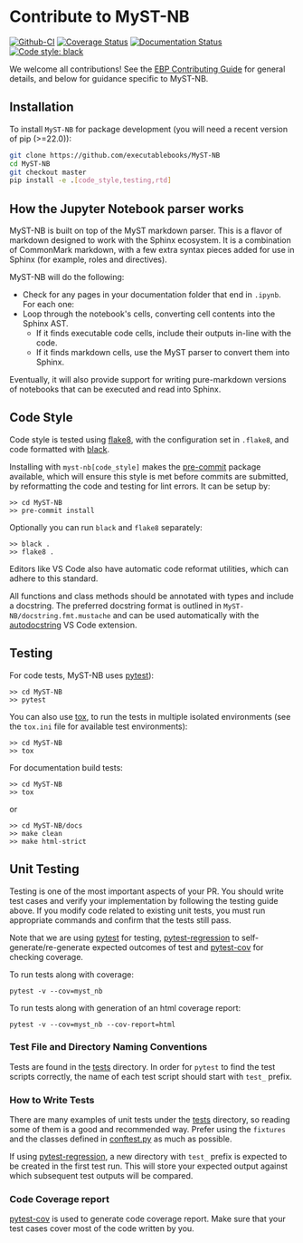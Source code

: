 # Contribute to MyST-NB

[![Github-CI][github-ci]][github-link]
[![Coverage Status][codecov-badge]][codecov-link]
[![Documentation Status][rtd-badge]][rtd-link]
[![Code style: black][black-badge]][black-link]

We welcome all contributions!
See the [EBP Contributing Guide](https://executablebooks.org/en/latest/contributing.html) for general details, and below for guidance specific to MyST-NB.

## Installation

To install `MyST-NB` for package development (you will need a recent version of pip (>=22.0)):

```bash
git clone https://github.com/executablebooks/MyST-NB
cd MyST-NB
git checkout master
pip install -e .[code_style,testing,rtd]
```

## How the Jupyter Notebook parser works

MyST-NB is built on top of the MyST markdown parser. This is a flavor of markdown
designed to work with the Sphinx ecosystem. It is a combination of CommonMark markdown,
with a few extra syntax pieces added for use in Sphinx (for example, roles and
directives).

MyST-NB will do the following:

* Check for any pages in your documentation folder that end in `.ipynb`. For each one:
* Loop through the notebook's cells, converting cell contents into the Sphinx AST.
  * If it finds executable code cells, include their outputs in-line with the code.
  * If it finds markdown cells, use the MyST parser to convert them into Sphinx.

Eventually, it will also provide support for writing pure-markdown versions of notebooks
that can be executed and read into Sphinx.

## Code Style

Code style is tested using [flake8](http://flake8.pycqa.org),
with the configuration set in `.flake8`,
and code formatted with [black](https://github.com/ambv/black).

Installing with `myst-nb[code_style]` makes the [pre-commit](https://pre-commit.com/)
package available, which will ensure this style is met before commits are submitted, by reformatting the code
and testing for lint errors.
It can be setup by:

```shell
>> cd MyST-NB
>> pre-commit install
```

Optionally you can run `black` and `flake8` separately:

```shell
>> black .
>> flake8 .
```

Editors like VS Code also have automatic code reformat utilities, which can adhere to this standard.

All functions and class methods should be annotated with types and include a docstring. The preferred docstring format is outlined in `MyST-NB/docstring.fmt.mustache` and can be used automatically with the
[autodocstring](https://marketplace.visualstudio.com/items?itemName=njpwerner.autodocstring) VS Code extension.

## Testing

For code tests, MyST-NB uses [pytest](https://docs.pytest.org)):

```shell
>> cd MyST-NB
>> pytest
```

You can also use [tox](https://tox.readthedocs.io), to run the tests in multiple isolated environments (see the `tox.ini` file for available test environments):

```shell
>> cd MyST-NB
>> tox
```

For documentation build tests:

```shell
>> cd MyST-NB
>> tox
```

or

```shell
>> cd MyST-NB/docs
>> make clean
>> make html-strict
```

## Unit Testing

Testing is one of the most important aspects of your PR. You should write test cases and verify your implementation by following the testing guide above. If you modify code related to existing unit tests, you must run appropriate commands and confirm that the tests still pass.

Note that we are using [pytest](https://docs.pytest.org/en/latest/) for testing, [pytest-regression](https://pytest-regressions.readthedocs.io/en/latest/) to self-generate/re-generate expected outcomes of test and [pytest-cov](https://pytest-cov.readthedocs.io/en/latest/) for checking coverage.

To run tests along with coverage:

```
pytest -v --cov=myst_nb
```

To run tests along with generation of an html coverage report:

```
pytest -v --cov=myst_nb --cov-report=html
```


### Test File and Directory Naming Conventions

Tests are found in the [tests](https://github.com/executablebooks/MyST-NB/tree/master/tests) directory. In order for `pytest` to find the test scripts correctly, the name of each test script should start with `test_` prefix.

### How to Write Tests

There are many examples of unit tests under the [tests](https://github.com/executablebooks/MyST-NB/tree/master/tests) directory, so reading some of them is a good and recommended way. Prefer using the `fixtures` and the classes defined in [conftest.py](https://github.com/executablebooks/MyST-NB/blob/master/tests/conftest.py) as much as possible.

If using [pytest-regression](https://pytest-regressions.readthedocs.io/en/latest/), a new directory with `test_` prefix is expected to be created in the first test run. This will store your expected output against which subsequent test outputs will be compared.

### Code Coverage report

[pytest-cov](https://pytest-cov.readthedocs.io/en/latest/) is used to generate code coverage report. Make sure that your test cases cover most of the code written by you.

[github-ci]: https://github.com/executablebooks/MyST-NB/workflows/continuous-integration/badge.svg?branch=master
[github-link]: https://github.com/executablebooks/MyST-NB
[codecov-badge]: https://codecov.io/gh/executablebooks/MyST-NB/branch/master/graph/badge.svg
[codecov-link]: https://codecov.io/gh/executablebooks/MyST-NB
[rtd-badge]: https://readthedocs.org/projects/myst-nb/badge/?version=latest
[rtd-link]: https://myst-nb.readthedocs.io/en/latest/?badge=latest
[black-badge]: https://img.shields.io/badge/code%20style-black-000000.svg
[black-link]: https://github.com/ambv/black
